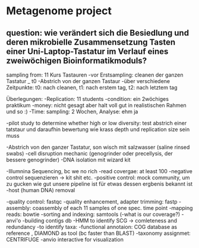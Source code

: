 # Metagenome project

## question: wie verändert sich die Besiedlung und deren mikrobielle Zusammensetzung Tasten einer Uni-Laptop-Tastatur im Verlauf eines zweiwöchigen Bioinformatikmoduls?

sampling from: 11 Kurs Tastauren
-vor Erstsampling: cleanen der ganzen Tastatur _ t0
-Abstrich von der ganzen Tastaur
-über verschiedene Zeitpunkte: t0: nach cleanen, t1: nach erstem tag, t2: nach letztem tag

Überlegungen:
-Replication: 11 students
-condition: ein 2wöchiges praktikum
-money: nicht gesagt aber halt voll gut in realistischen Rahmen und so :)
-Time: sampling: 2 Wochen, Analyse: ehm ja

-pilot study to determine whether high or low diversity: test abstrich einer tatstaur und daraufhin bewertung wie krass depth und replication size sein muss

-Abstrich von den ganzer Tastatur, son wisch mit salzwasser (saline rinsed swabs)
-cell disruption mechanic (genogrinder oder precellysis, der bessere genogrinder)
-DNA isolation mit wizard kit

-Illumnina Sequencing, bc we no rich 
-read covergae: at least 100
-negative control sequenzieren -> kit shit etc.
-positive control: mock community, um zu gucken wie gut unsere pipeline ist für etwas dessen ergbenis bekannt ist
-host (human DNA) removal

-quality control: fastqc
-quality enhancement, adapter trimming: fastp
-assembly: coassembly of each 11 samples of one spec. time point
-mapping reads: bowtie
-sorting and indexing: samtools
(-what is our coverage?)
-anvi'o 
    -building contigs db
    -HMM to identify SCG -> comleteness and redundancy
    -to identify taxa:
        -functional annotaion: COG database as reference , DIAMOND as tool (bc faster than BLAST)
        -taxonomy assignmet: CENTRIFUGE
    -anvio interactive for visualization    


